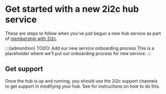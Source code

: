 # Get started with a new 2i2c hub service

These are steps to follow when you've just begun a new hub service as part of [membership with 2i2c](https://2i2c.org/join).

:::{admonition} TODO: Add our new service onboarding process
This is a placeholder where we'll put our onboarding process for new service.
:::

## Get support

Once the hub is up and running, you should use the 2i2c support channels to get support in modifying your hub.
See [](../support.md) for instructions on how to do this.
